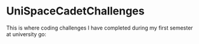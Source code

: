 # UniSpaceCadetChallenges
This is where coding challenges I have completed during my first semester at university go:
